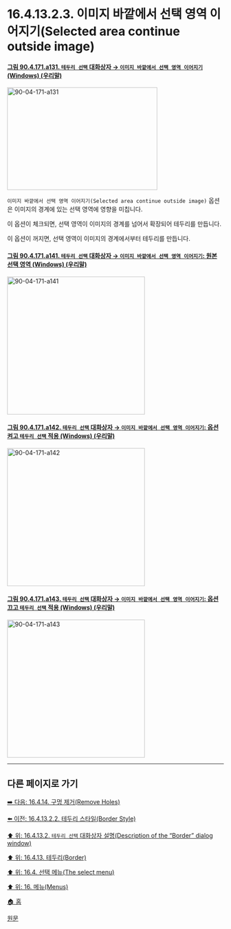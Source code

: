 # 16.4.13.2.3. 이미지 바깥에서 선택 영역 이어지기(Selected area continue outside image)

<a id="90-04-171-a131"></a>

#### [그림 90.4.171.a131. `테두리 선택` 대화상자 → `이미지 바깥에서 선택 영역 이어지기` (Windows) (우리말)](./90-04-0171-border_selection.md#90-04-171-a131)
<img width="349" height="238" alt="90-04-171-a131" src="https://github.com/user-attachments/assets/08ceacb4-ff7e-4394-99e0-5e02a003cea1" />

`이미지 바깥에서 선택 영역 이어지기(Selected area continue outside image)` 옵션은 이미지의 경계에 있는 선택 영역에 영향을 미칩니다.

이 옵션이 체크되면, 선택 영역이 이미지의 경계를 넘어서 확장되어 테두리를 만듭니다.

이 옵션이 꺼지면, 선택 영역이 이미지의 경계에서부터 테두리를 만듭니다.

<a id="90-04-171-a141"></a>

#### [그림 90.4.171.a141. `테두리 선택` 대화상자 → `이미지 바깥에서 선택 영역 이어지기`: 원본 선택 영역 (Windows) (우리말)](./90-04-0171-border_selection.md#90-04-171-a141)
<img width="320" height="320" alt="90-04-171-a141" src="https://github.com/user-attachments/assets/85c07ec8-18f6-4c98-94b1-3b23776806b2" />

<a id="90-04-171-a142"></a>

#### [그림 90.4.171.a142. `테두리 선택` 대화상자 → `이미지 바깥에서 선택 영역 이어지기`: 옵션 켜고 `테두리 선택` 적용 (Windows) (우리말)](./90-04-0171-border_selection.md#90-04-171-a142)
<img width="320" height="320" alt="90-04-171-a142" src="https://github.com/user-attachments/assets/7d170ea7-0db5-4f90-a172-54ec1a1b8cf4" />

<a id="90-04-171-a143"></a>

#### [그림 90.4.171.a143. `테두리 선택` 대화상자 → `이미지 바깥에서 선택 영역 이어지기`: 옵션 끄고 `테두리 선택` 적용 (Windows) (우리말)](./90-04-0171-border_selection.md#90-04-171-a143)
<img width="320" height="320" alt="90-04-171-a143" src="https://github.com/user-attachments/assets/f46020b1-b6e1-440c-ad7d-51558d1b7738" />

***

## 다른 페이지로 가기

[➡️ 다음: 16.4.14. 구멍 제거(Remove Holes)](./16-04-14-remove-holes.md)

[⬅️ 이전: 16.4.13.2.2. 테두리 스타일(Border Style)](./16-04-13-02-02-border_style.md)

[⬆️ 위: 16.4.13.2. `테두리 선택` 대화상자 설명(Description of the “Border” dialog window)](./16-04-13-02-00-description_of_the_border_dialog_window.md)

[⬆️ 위: 16.4.13. 테두리(Border)](./16-04-13-00-border.md)

[⬆️ 위: 16.4. 선택 메뉴(The select menu)](./16-04-00-the-select-menu.md)

[⬆️ 위: 16. 메뉴(Menus)](./16-00-menus.md)

[🏠 홈](./00-home.md)

[원문](https://docs.gimp.org/2.10/ko/gimp-selection-border.html#idm25020)